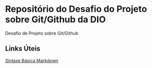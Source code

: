 # Repositório do Desafio do Projeto sobre Git/Github da DIO
Desafio de Projeto sobre Git/Github


## Links Úteis
[Sintaxe Básica Markdown](https://markdown.net.br/sintaxe-basica/)
